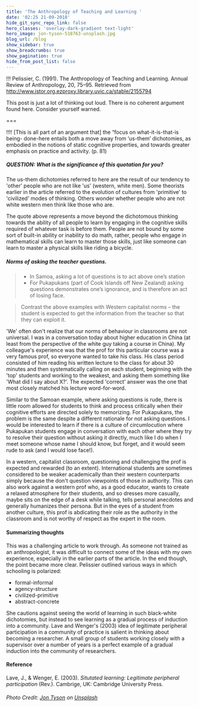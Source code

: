 ```yaml
---
title: 'The Anthropology of Teaching and Learning '
date: '02:25 21-09-2018'
hide_git_sync_repo_link: false
hero_classes: 'overlay-dark-gradient text-light'
hero_image: jon-tyson-518763-unsplash.jpg
blog_url: /blog
show_sidebar: true
show_breadcrumbs: true
show_pagination: true
hide_from_post_list: false
---
```


!!! Pelissier, C. (1991). The Anthropology of Teaching and Learning. Annual Review of Anthropology, 20, 75–95. Retrieved from http://www.jstor.org.ezproxy.library.uvic.ca/stable/2155794

This post is just a lot of thinking out loud. There is no coherent argument found here. Consider yourself warned.

===

!!!! [This is all part of an argument that] the “focus on what-it-is-that-is being- done-here entails both a move away from ‘us-them’ dichotomies, as embodied in the notions of static cognitive properties, and towards greater emphasis on practice and activity. (p. 81)

##### QUESTION: What is the significance of this quotation for you?

The us-them dichotomies referred to here are the result of our tendency to 'other' people who are not like 'us' (western, white men). Some theorists earlier in the article referred to the evolution of cultures from 'primitive' to 'civilized' modes of thinking. Others wonder whether people who are not white western men think like those who are.

The quote above represents a move beyond the dichotomous thinking towards the ability of all people to learn by engaging in the cognitive skills required of whatever task is before them. People are not bound by some sort of built-in ability or inability to do math, rather, people who engage in mathematical skills can learn to master those skills, just like someone can learn to master a physical skills like riding a bicycle.

##### Norms of asking the teacher questions.

> - In Samoa, asking a lot of questions is to act above one’s station
> - For Pukapukans (part of Cook Islands off New Zealand) asking questions demonstrates one’s ignorance, and is therefore an act of losing face.

> Contrast the above examples with Western capitalist norms – the student is expected to get the information from the teacher so that they can exploit it.

'We' often don't realize that our norms of behaviour in classrooms are not universal. I was in a conversation today about higher education in China (at least from the perspective of the white guy taking a course in China). My colleague's experience was that the prof for this particular course was a very famous prof, so everyone wanted to take his class. His class period consisted of him reading his written lecture to the class for about 30 minutes and then systematically calling on each student, beginning with the 'top' students and working to the weakest, and asking them something like 'What did I say about X?'. The expected 'correct' answer was the one that most closely matched his lecture word-for-word.

Similar to the Samoan example, where asking questions is rude, there is little room allowed for students to think and process critically when their cognitive efforts are directed solely to memorizing. For Pukapukans, the problem is the same despite a different rationale for not asking questions. I would be interested to learn if there is a culture of circumlocution where Pukapukan students engage in conversation with each other where they try to resolve their question without asking it directly, much like I do when I meet someone whose name I should know, but forget, and it would seem rude to ask (and I would lose face!).

In a western, capitalist classroom, questioning and challenging the prof is expected and rewarded (to an extent). International students are sometimes considered to be weaker academically than their western counterparts simply because the don't question viewpoints of those in authority. This can also work against a western prof who, as a good educator, wants to create a relaxed atmosphere for their students, and so dresses more casually, maybe sits on the edge of a desk while talking, tells personal anecdotes and generally humanizes their persona. But in the eyes of a student from another culture, this prof is abdicating their role as the authority in the classroom and is not worthy of respect as the expert in the room.

#### Summarizing thoughts

This was a challenging article to work through. As someone not trained as an anthropologist, it was difficult to connect some of the ideas with my own experience, especially in the earlier parts of the article. In the end though, the point became more clear. Pelissier outlined various ways in which schooling is polarized:
- formal-informal
- agency-structure
- civilized-primitive
- abstract-concrete

She cautions against seeing the world of learning in such black-white dichotomies, but instead to see learning as a gradual process of induction into a community. Lave and Wenger's (2003) idea of legitimate peripheral participation in a community of practice is salient in thinking about becoming a researcher. A small group of students working closely with a supervisor over a number of years is a perfect example of a gradual induction into the community of researchers.

#### Reference
Lave, J., & Wenger, E. (2003). *Situtated learning: Legitimate peripheral participation* (Rev.). Cambrige, UK: Cambridge University Press.

###### Photo Credit: [Jon Tyson](https://unsplash.com/photos/SN4Hu4v1a0M) on [Unsplash](https://unsplash.com/search/photos/community)
